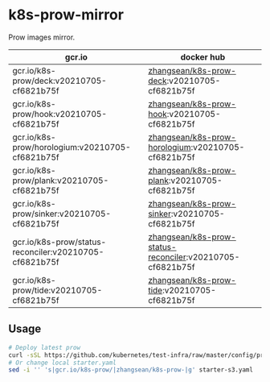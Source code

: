 # k8s-prow-mirror

Prow images mirror.

gcr.io | docker hub
---|---
gcr.io/k8s-prow/deck:v20210705-cf6821b75f | [zhangsean/k8s-prow-deck](https://hub.docker.com/r/zhangsean/k8s-prow-deck):v20210705-cf6821b75f
gcr.io/k8s-prow/hook:v20210705-cf6821b75f | [zhangsean/k8s-prow-hook](https://hub.docker.com/r/zhangsean/k8s-prow-hook):v20210705-cf6821b75f
gcr.io/k8s-prow/horologium:v20210705-cf6821b75f | [zhangsean/k8s-prow-horologium](https://hub.docker.com/r/zhangsean/k8s-prow-horologium):v20210705-cf6821b75f
gcr.io/k8s-prow/plank:v20210705-cf6821b75f | [zhangsean/k8s-prow-plank](https://hub.docker.com/r/zhangsean/k8s-prow-plank):v20210705-cf6821b75f
gcr.io/k8s-prow/sinker:v20210705-cf6821b75f | [zhangsean/k8s-prow-sinker](https://hub.docker.com/r/zhangsean/k8s-prow-sinker):v20210705-cf6821b75f
gcr.io/k8s-prow/status-reconciler:v20210705-cf6821b75f | [zhangsean/k8s-prow-status-reconciler](https://hub.docker.com/r/zhangsean/k8s-prow-status-reconciler):v20210705-cf6821b75f
gcr.io/k8s-prow/tide:v20210705-cf6821b75f | [zhangsean/k8s-prow-tide](https://hub.docker.com/r/zhangsean/k8s-prow-tide):v20210705-cf6821b75f

## Usage

```bash
# Deploy latest prow
curl -sSL https://github.com/kubernetes/test-infra/raw/master/config/prow/cluster/starter-s3.yaml | sed 's|gcr.io/k8s-prow/|zhangsean/k8s-prow-|g' | kubectl apply -f -
# Or change local starter.yaml
sed -i '' 's|gcr.io/k8s-prow/|zhangsean/k8s-prow-|g' starter-s3.yaml
```
